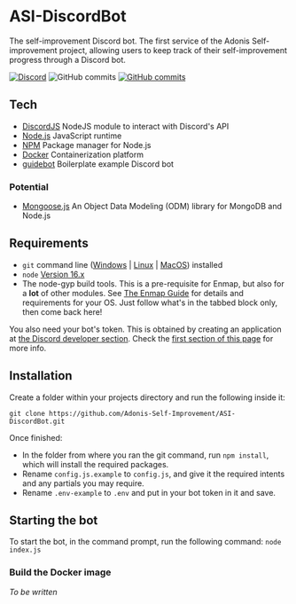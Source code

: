 # ASI-DiscordBot
The self-improvement Discord bot. The first service of the Adonis Self-improvement project, allowing users to keep track of their self-improvement progress through a Discord bot.

[![Discord](https://badgen.net/badge/icon/discord?icon=discord&label)](https://discord.gg/CKKshDe8rx)
![GitHub commits](https://badgen.net/github/license/Adonis-Self-Improvement/ASI-DiscordBot)
[![GitHub commits](https://badgen.net/github/stars/Adonis-Self-Improvement/ASI-DiscordBot)](https://github.com/Adonis-Self-Improvement/ASI-DiscordBot/stargazers)

## Tech
- [DiscordJS](https://discord.js.org/#/) NodeJS module to interact with Discord's API
- [Node.js](https://nodejs.org/en/) JavaScript runtime
- [NPM](https://www.npmjs.com/) Package manager for Node.js
- [Docker](https://www.docker.com/) Containerization platform
- [guidebot](https://github.com/AnIdiotsGuide/guidebot/) Boilerplate example Discord bot

### Potential
- [Mongoose.js](https://mongoosejs.com/) An Object Data Modeling (ODM) library for MongoDB and Node.js

## Requirements

- `git` command line ([Windows](https://git-scm.com/download/win) | [Linux](https://git-scm.com/download/linux) | [MacOS](https://git-scm.com/download/mac)) installed
- `node` [Version 16.x](https://nodejs.org)
- The node-gyp build tools. This is a pre-requisite for Enmap, but also for a **lot** of other modules. See [The Enmap Guide](https://enmap.evie.dev/install#pre-requisites) for details and requirements for your OS. Just follow what's in the tabbed block only, then come back here!

You also need your bot's token. This is obtained by creating an application
at [the Discord developer section](https://discord.com/developers/applications). Check the [first section of this page](https://anidiots.guide/getting-started/getting-started-long-version)
for more info.

## Installation

Create a folder within your projects directory and run the following inside it:

`git clone https://github.com/Adonis-Self-Improvement/ASI-DiscordBot.git`

Once finished:

- In the folder from where you ran the git command, run `npm install`, which will install the required packages.
- Rename `config.js.example` to `config.js`, and give it the required intents and any partials you may require.
- Rename `.env-example` to `.env` and put in your bot token in it and save.

## Starting the bot

To start the bot, in the command prompt, run the following command:
`node index.js`

### Build the Docker image
_To be written_
